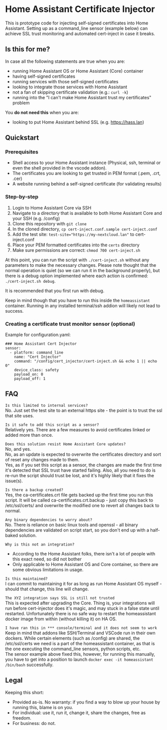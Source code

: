 # Home Assistant Certificate Injector
This is prototype code for injecting self-signed certificates into Home Assistant.
Setting up as a command_line sensor (example below) can achieve SSL trust monitoring and automated cert-inject in case it breaks.

## Is this for me?
In case all the following statements are true when you are:
- running Home Assistant OS or Home Assistant (Core) container
- having self-signed certificates
- running services with those self-signed certificates
- looking to integrate those services with Home Assistant
- not a fan of skipping certificate validation (e.g.: ```curl -k```)
- running into the "I can't make Home Assistant trust my certificates" problem

You **do not need this** when you are:
- looking to put Home Assistant behind SSL (e.g. https://hass.lan)

## Quickstart
### Prerequisites
- Shell access to your Home Assistant instance (Physical, ssh, terminal or even the shell provided in the vscode addon).
- The certificates you are looking to get trusted in PEM format (.pem, .crt, .cer)
- A website running behind a self-signed certificate (for validating results)

### Step-by-step
1. Login to Home Assistant Core via SSH
2. Navigate to a directory that is available to both Home Assistant Core and your SSH (e.g. /config)
3. Clone this repository with ```git clone```
4. In the cloned directory, ```cp cert-inject.conf.sample cert-inject.conf```
5. Add the test site: ```test-site="https://my-nextcloud.lan"``` to cert-inject.conf
6. Place your PEM formatted certificates into the ```certs``` directory
7. Make sure permissions are correct: ```chmod 700 cert-inject.sh```

At this point, you can run the script with ```./cert-inject.sh``` without any parameters to make the necessary changes. Please note thought that the normal operation is quiet (so we can run it in the background properly), but there is a debug option implemented where each action is confirmed: ```./cert-inject.sh debug```.

It is recommended that you first run with debug.

Keep in mind though that you have to run this inside the ```homeassistant``` container. Running in any installed terminal/ssh addion will likely not lead to success.

### Creating a certificate trust monitor sensor (optional)
Example for configuration.yaml:
```
### Home Assistant Cert Injector
sensor:
  - platform: command_line
    name: "Cert Injector"
    command: "/config/cert_injector/cert-inject.sh && echo 1 || echo 0"
    device_class: safety
    payload_on: 0
    payload_off: 1
```

## FAQ
```Is this limited to internal services?```  
No. Just set the test site to an external https site - the point is to trust the ssl that site uses.

```Is it safe to add this script as a sensor?```  
Relatively yes. There are a few measures to avoid certificates linked or added more than once.

```Does this solution resist Home Assistant Core updates?```  
No, and yes.  
No, as an update is expected to overwrite the certificates directory and sort of reset any changes made to them.  
Yes, as if you set this script as a sensor, the changes are made the first time it's detected that SSL trust have started failing.
Also, all you need to do is re-run the script should trust be lost, and it's highly likely that it fixes the issue(s).

```Is there a backup created?```  
Yes, the ca-certificates.crt file gets backed up the first time you run this script. It will be called ca-certificates.crt.backup - just copy this back to /etc/ssl/certs/ and overwrite the modified one to revert all changes back to normal.

```Any binary dependencies to worry about?```  
No. There is reliance on basic linux tools and openssl - all binary dependencies are validated on script start, so you don't end up with a half-baked solution.

```Why is this not an integration?```  
- According to the Home Assistant folks, there isn't a lot of people with this exact need, so did not bother
- Only applicable to Home Assistant OS and Core container, so there are some obvious limitations in usage.

```Is this maintained?```  
I can commit to maintaining it for as long as run Home Assistant OS myself - should that change, this line will change.

```The XYZ integration says SSL is still not trusted```  
This is expected after upgrading the Core. Thing is, your integrations will run before cert-injector does it's magic, and may stuck in a false state until restarted.
Unfortunately there is no safe way to restart the homeassistant docker image from within (without killing it) on HA OS.

```I have ran this in *** console/terminal and it does not seem to work```
Keep in mind that addons like SSH/Terminal and VSCode run in their own dockers. While certain elements (such as /config) are shared, the /etc/ssl/certs we need is a part of the homeassistant container, as that is the one executing the command_line sensors, python scripts, etc.  
The sensor example above fixed this, however, for running this manually, you have to get into a position to launch ```docker exec -it homeassistant /bin/bash``` successfully. 

## Legal
Keeping this short:
- Provided as-is. No warranty: if you find a way to blow up your house by running this, blame is on you.
- For individual: use it, run it, change it, share the changes, free as freedom.
- For business: do not.
